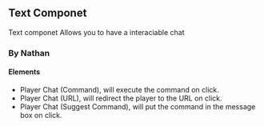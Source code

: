 ## Text Componet
Text componet Allows you to have a interaciable chat
### By Nathan
#### Elements
* Player Chat (Command), will execute the command on click.
* Player Chat (URL), will redirect the player to the URL on click.
* Player Chat (Suggest Command), will put the command in the message box on click.
